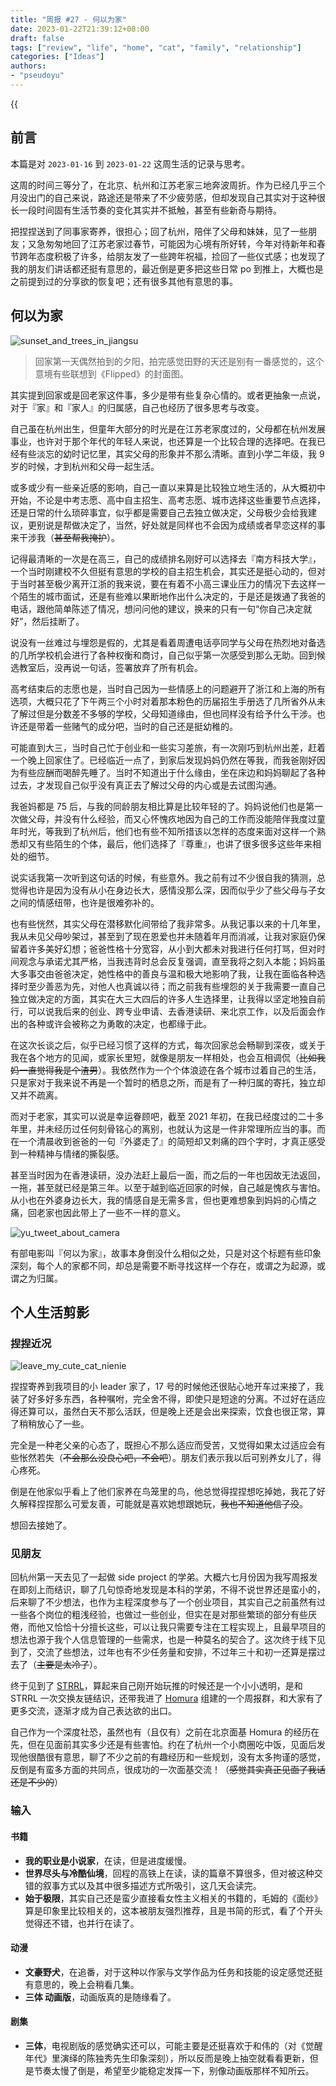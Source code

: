 ```yaml
---
title: "周报 #27 - 何以为家"
date: 2023-01-22T21:39:12+08:00
draft: false
tags: ["review", "life", "home", "cat", "family", "relationship"]
categories: ["Ideas"]
authors:
- "pseudoyu"
---
```


{{<audio src="audios/here_after_us.mp3" caption="《后来的我们 - 五月天》" >}}

## 前言

本篇是对 `2023-01-16` 到 `2023-01-22` 这周生活的记录与思考。

这周的时间三等分了，在北京、杭州和江苏老家三地奔波周折。作为已经几乎三个月没出门的自己来说，路途还是带来了不少疲劳感，但却发现自己其实对于这种很长一段时间固有生活节奏的变化其实并不抵触，甚至有些新奇与期待。

把捏捏送到了同事家寄养，很担心；回了杭州，陪伴了父母和妹妹，见了一些朋友；又急匆匆地回了江苏老家过春节，可能因为心境有所好转，今年对待新年和春节跨年态度积极了许多，给朋友发了一些跨年祝福，捡回了一些仪式感；也发现了我的朋友们讲话都还挺有意思的，最近倒是更多把这些日常 po 到推上，大概也是之前提到过的分享欲的恢复吧；还有很多其他有意思的事。

## 何以为家

![sunset_and_trees_in_jiangsu](https://image.pseudoyu.com/images/sunset_and_trees_in_jiangsu.jpg)

> 回家第一天偶然拍到的夕阳，拍完感觉田野的天还是别有一番感觉的，这个意境有些联想到《Flipped》的封面图。

其实提到回家或是回老家这件事，多少是带有些复杂心情的。或者更抽象一点说，对于『家』和『家人』的归属感，自己也经历了很多思考与改变。

自己虽在杭州出生，但童年大部分的时光是在江苏老家度过的，父母都在杭州发展事业，也许对于那个年代的年轻人来说，也还算是一个比较合理的选择吧。在我已经有些淡忘的幼时记忆里，其实父母的形象并不那么清晰。直到小学二年级，我 9 岁的时候，才到杭州和父母一起生活。

或多或少有一些亲近感的影响，自己一直以来算是比较独立地生活的，从大概初中开始，不论是中考志愿、高中自主招生、高考志愿、城市选择这些重要节点选择，还是日常的什么琐碎事宜，似乎都是需要自己去独立做决定，父母极少会给我建议，更别说是帮做决定了，当然，好处就是同样也不会因为成绩或者早恋这样的事来干涉我（~~甚至帮我掩护~~）。

记得最清晰的一次是在高三，自己的成绩排名刚好可以选择去『南方科技大学』，一个当时刚建校不久但挺有意思的学校的自主招生机会，其实还是挺心动的，但对于当时甚至极少离开江浙的我来说，要在有着不小高三课业压力的情况下去这样一个陌生的城市面试，还是有些难以果断地作出什么决定的，于是还是拨通了我爸的电话，跟他简单陈述了情况，想问问他的建议，换来的只有一句“你自己决定就好”，然后挂断了。

说没有一丝难过与埋怨是假的，尤其是看着周遭电话亭同学与父母在热烈地对备选的几所学校机会进行了各种权衡和商讨，自己似乎第一次感受到那么无助。回到候选教室后，没再说一句话，签署放弃了所有机会。

高考结束后的志愿也是，当时自己因为一些情感上的问题避开了浙江和上海的所有选项，大概只花了下午两三个小时对着那本粉色的历届招生手册选了几所省外从未了解过但是分数差不多够的学校，父母知道缘由，但也同样没有给予什么干涉。也许还是带着一些赌气的成分吧，当时的自己还是挺幼稚的。

可能直到大三，当时自己忙于创业和一些实习差旅，有一次刚巧到杭州出差，赶着一个晚上回家住了。已经临近一点了，到家后发现妈妈仍然在等我，而我爸刚好因为有些应酬而喝醉先睡了。当时不知道出于什么缘由，坐在床边和妈妈聊起了各种过去，才发现自己似乎没有真正去了解过父母的内心或是去试图沟通。

我爸妈都是 75 后，与我的同龄朋友相比算是比较年轻的了。妈妈说他们也是第一次做父母，并没有什么经验，而又心怀愧疚地因为自己的工作而没能陪伴我度过童年时光，等我到了杭州后，他们也有些不知所措该以怎样的态度来面对这样一个熟悉却又有些陌生的个体，最后，他们选择了『尊重』，也讲了很多很多这些年来相处的细节。

说实话我第一次听到这句话的时候，有些意外。我之前有过不少很自我的猜测，总觉得也许是因为没有从小在身边长大，感情没那么深，因而似乎少了些父母与子女之间的情感纽带，也许是很难弥补的。

也有些恍然，其实父母在潜移默化间带给了我非常多。从我记事以来的十几年里，我从未见父母吵架过，甚至到了现在恩爱也并未随着年月而消减，让我对家庭仍保留着许多美好幻想；爸爸性格十分宽容，从小到大都未对我进行任何打骂，但对时间观念与承诺尤其严格，当我违背时总会反复强调，直至我将之刻入本能；妈妈虽大多事交由爸爸决定，她性格中的善良与温和极大地影响了我，让我在面临各种选择时至少善恶为先，对他人也真诚以待；而之前我有些埋怨的关于我需要一直自己独立做决定的方面，其实在大三大四后的许多人生选择里，让我得以坚定地独自前行，可以说我后来的创业、跨专业申请、去香港读研、来北京工作，以及后面会作出的各种或许会被称之为勇敢的决定，也都缘于此。

在这次长谈之后，似乎已经习惯了这样的方式，每次回家总会畅聊到深夜，或关于我在各个地方的见闻，或家长里短，就像是朋友一样相处，也会互相调侃（~~比如我妈一直觉得我是个渣男~~）。我依然作为一个个体浪迹在各个城市过着自己的生活，只是家对于我来说不再是一个暂时的栖息之所，而是有了一种归属的寄托，独立却又并不疏离。

而对于老家，其实可以说是幸运眷顾吧，截至 2021 年初，在我已经度过的二十多年里，并未经历过任何刻骨铭心的离别，也就认为这是一件非常理所应当的事。而在一个清晨收到爸爸的一句『外婆走了』的简短却又刺痛的四个字时，才真正感受到一种精神与情绪的撕裂感。

甚至当时因为在香港读研，没办法赶上最后一面，而之后的一年也因故无法返回，一拖，甚至就已经是第三年。以至于越到临近回家的时候，自己越是愧疚与害怕。从小也在外婆身边长大，我的情感自是无需多言，但也更难想象到妈妈的心情之痛，回老家也因此带上了一些不一样的意义。

![yu_tweet_about_camera](https://image.pseudoyu.com/images/yu_tweet_about_camera.png)

有部电影叫『何以为家』，故事本身倒没什么相似之处，只是对这个标题有些印象深刻，每个人的家都不同，却总是需要不断寻找这样一个存在，或谓之为起源，或谓之为归属。

## 个人生活剪影

### 捏捏近况

![leave_my_cute_cat_nienie](https://image.pseudoyu.com/images/leave_my_cute_cat_nienie.jpg)

捏捏寄养到我项目的小 leader 家了，17 号的时候他还很贴心地开车过来接了，我装了好多好多东西，各种嘱咐，完全舍不得，即使只是短途的分离。不过好在适应得还算可以，虽然白天不那么活跃，但是晚上还是会出来探索，饮食也很正常，算了稍稍放心了一些。

完全是一种老父亲的心态了，既担心不那么适应而受苦，又觉得如果太过适应会有些怅然若失（~~不会那么没良心吧，不会吧~~）。朋友们表示我以后可别养女儿了，得心疼死。

倒是在他家似乎看上了他们家养在鸟笼里的鸟，他总觉得捏捏想吃掉她，我花了好久解释捏捏那么可爱友善，可能就是喜欢她想跟她玩，~~我也不知道他信了没~~。

想回去接她了。

### 见朋友

回杭州第一天去见了一起做 side project 的学弟。大概六七月份因为我写周报发在即刻上而结识，聊了几句惊奇地发现是本科的学弟，不得不说世界还是蛮小的，后来聊了不少想法，也作为主程深度参与了一个创业项目，其实自己之前虽然有过一些各个岗位的粗浅经验，也做过一些创业，但实在是对那些繁琐的部分有些厌倦，而他又恰恰十分擅长这些，可以让我只需要专注在工程实现上，且最早项目的想法也源于我个人信息管理的一些需求，也是一种莫名的契合了。这次终于线下见到了，交流了些想法，过年也有不少任务量和安排，不过年三十和初一还算是摆过去了（~~主要是太冷了~~）。

终于见到了 [STRRL](https://twitter.com/strrlthedev)，算起来自己刚开始玩推的时候还是一个小小透明，是和 STRRL 一次交换友链结识，还带我进了 [Homura](https://twitter.com/RealAkemiHomura) 组建的一个周报群，和大家有了更多交流，逐渐才成为自己表达欲的出口。

自己作为一个深度社恐，虽然也有（且仅有）之前在北京面基 Homura 的经历在先，但在见面前其实多少还是有些害怕。约在了杭州一个小商圈吃中饭，见面后发现他很酷很有意思，聊了不少之前的有趣经历和一些规划，没有太多拘谨的感觉，反倒是有蛮多方面的共同点，很成功的一次面基交流！（~~感觉其实真正见面了我话还是不少的~~）

### 输入

#### 书籍

- **我的职业是小说家**，在读，但是进度缓慢。
- **世界尽头与冷酷仙境**，回程的高铁上在读，读的篇章不算很多，但对被这种交错的叙事方式以及其中很多描述方式所吸引，这几天会读完。
- **始于极限**，其实自己还是蛮少直接看女性主义相关的书籍的，毛姆的《面纱》算是印象里比较相关的，这本被朋友强烈推荐，且是书简的形式，看了个开头觉得还不错，也并行在读了。

#### 动漫

- **文豪野犬**，在追番，对于这种以作家与文学作品为任务和技能的设定感觉还挺有意思的，晚上会稍看几集。
- **三体 动画版**，动画版真的是随缘看了。

#### 剧集

- **三体**，电视剧版的感觉确实还可以，可能主要是还挺喜欢于和伟的（对《觉醒年代》里演绎的陈独秀先生印象深刻），所以反而是晚上抽空就看看更新，但是节奏太慢了倒是，希望至少能稳定发挥一下，别像动画版那样不知所云。

